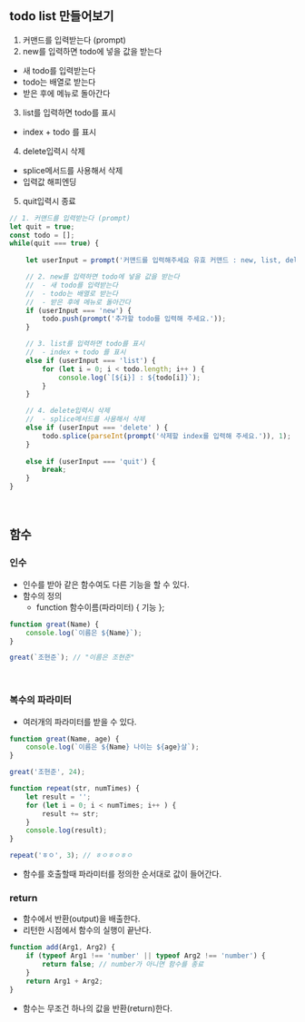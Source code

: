 ## todo list 만들어보기
1. 커맨드를 입력받는다 (prompt)
2. new를 입력하면 todo에 넣을 값을 받는다
 - 새 todo를 입력받는다
 - todo는 배열로 받는다
 - 받은 후에 메뉴로 돌아간다
3. list를 입력하면 todo를 표시
 - index + todo 를 표시
4. delete입력시 삭제
 - splice메서드를 사용해서 삭제
 - 입력값 해피엔딩
5. quit입력시 종료

```js
// 1. 커맨드를 입력받는다 (prompt)
let quit = true;
const todo = [];
while(quit === true) {
    
    let userInput = prompt('커맨드를 입력해주세요 유효 커맨드 : new, list, delete, quit')

    // 2. new를 입력하면 todo에 넣을 값을 받는다
    //  - 새 todo를 입력받는다
    //  - todo는 배열로 받는다
    //  - 받은 후에 메뉴로 돌아간다
    if (userInput === 'new') {
        todo.push(prompt('추가할 todo를 입력해 주세요.'));
    }

    // 3. list를 입력하면 todo를 표시
    //  - index + todo 를 표시
    else if (userInput === 'list') {
        for (let i = 0; i < todo.length; i++ ) {
            console.log(`[${i}] : ${todo[i]}`);
        }
    }

    // 4. delete입력시 삭제
    //  - splice메서드를 사용해서 삭제
    else if (userInput === 'delete' ) {
        todo.splice(parseInt(prompt('삭제할 index를 입력해 주세요.')), 1);
    }
    
    else if (userInput === 'quit') {
        break;
    }
} 
```
<br>

## 함수

### 인수
- 인수를 받아 같은 함수여도 다른 기능을 할 수 있다.
- 함수의 정의
  - function 함수이름(파라미터) { 기능 };
```js
function great(Name) {
    console.log(`이름은 ${Name}`);
}

great(`조현준`); // "이름은 조현준"
```
<br>

### 복수의 파라미터
- 여러개의 파라미터를 받을 수 있다.
```js
function great(Name, age) {
    console.log(`이름은 ${Name} 나이는 ${age}살`);
}

great('조현준', 24);
```
```js
function repeat(str, numTimes) {
    let result = '';
    for (let i = 0; i < numTimes; i++ ) {
        result += str;
    }
    console.log(result);
}

repeat('ㅎㅇ', 3); // ㅎㅇㅎㅇㅎㅇ
```
- 함수를 호출할때 파라미터를 정의한 순서대로 값이 들어간다.

### return
- 함수에서 반환(output)을 배출한다.
- 리턴한 시점에서 함수의 실행이 끝난다.
  
```js
function add(Arg1, Arg2) {
    if (typeof Arg1 !== 'number' || typeof Arg2 !== 'number') {
        return false; // number가 아니면 함수를 종료
    }
    return Arg1 + Arg2;
}
```
- 함수는 무조건 하나의 값을 반환(return)한다.
